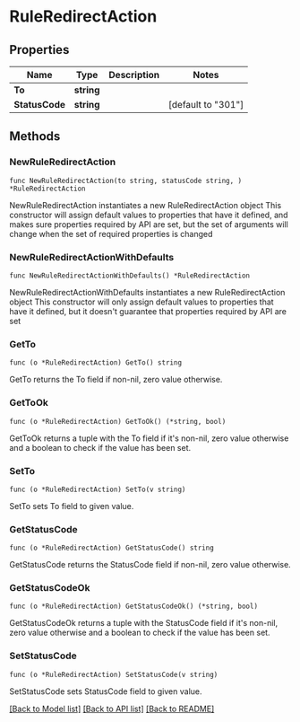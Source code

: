 # RuleRedirectAction

## Properties

Name | Type | Description | Notes
------------ | ------------- | ------------- | -------------
**To** | **string** |  | 
**StatusCode** | **string** |  | [default to "301"]

## Methods

### NewRuleRedirectAction

`func NewRuleRedirectAction(to string, statusCode string, ) *RuleRedirectAction`

NewRuleRedirectAction instantiates a new RuleRedirectAction object
This constructor will assign default values to properties that have it defined,
and makes sure properties required by API are set, but the set of arguments
will change when the set of required properties is changed

### NewRuleRedirectActionWithDefaults

`func NewRuleRedirectActionWithDefaults() *RuleRedirectAction`

NewRuleRedirectActionWithDefaults instantiates a new RuleRedirectAction object
This constructor will only assign default values to properties that have it defined,
but it doesn't guarantee that properties required by API are set

### GetTo

`func (o *RuleRedirectAction) GetTo() string`

GetTo returns the To field if non-nil, zero value otherwise.

### GetToOk

`func (o *RuleRedirectAction) GetToOk() (*string, bool)`

GetToOk returns a tuple with the To field if it's non-nil, zero value otherwise
and a boolean to check if the value has been set.

### SetTo

`func (o *RuleRedirectAction) SetTo(v string)`

SetTo sets To field to given value.


### GetStatusCode

`func (o *RuleRedirectAction) GetStatusCode() string`

GetStatusCode returns the StatusCode field if non-nil, zero value otherwise.

### GetStatusCodeOk

`func (o *RuleRedirectAction) GetStatusCodeOk() (*string, bool)`

GetStatusCodeOk returns a tuple with the StatusCode field if it's non-nil, zero value otherwise
and a boolean to check if the value has been set.

### SetStatusCode

`func (o *RuleRedirectAction) SetStatusCode(v string)`

SetStatusCode sets StatusCode field to given value.



[[Back to Model list]](../README.md#documentation-for-models) [[Back to API list]](../README.md#documentation-for-api-endpoints) [[Back to README]](../README.md)


